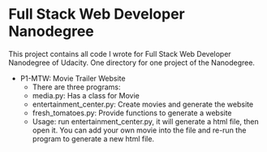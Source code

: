 Full Stack Web Developer Nanodegree
===
This project contains all code I wrote for Full Stack Web Developer Nanodegree of Udacity. One directory for one project of the Nanodegree. 

- P1-MTW: Movie Trailer Website
    + There are three programs:
    + media.py: Has a class for Movie
    + entertainment_center.py: Create movies and generate the website
    + fresh_tomatoes.py: Provide functions to generate a website
    + Usage: run entertainment_center.py, it will generate a html file, then open it. You can add your own movie into the file and re-run the program to generate a new html file.

